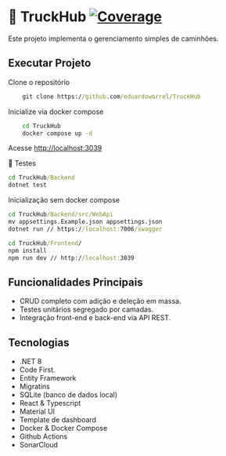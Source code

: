 # 🚛 TruckHub [![Coverage](https://sonarcloud.io/api/project_badges/measure?project=eduardoworrel_TruckHub&metric=coverage)](https://sonarcloud.io/summary/new_code?id=eduardoworrel_TruckHub)

Este projeto implementa o gerenciamento simples de caminhões.

## Executar Projeto

Clone o repositório
```cmd
    git clone https://github.com/eduardoworrel/TruckHub
```

Inicialize via docker compose

```cmd
    cd TruckHub
    docker compose up -d
```

Acesse [http://localhost:3039](http://localhost:3039)

🧪 Testes

```cmd
cd TruckHub/Backend
dotnet test
```


Inicialização sem docker compose
```cmd
cd TruckHub/Backend/src/WebApi
mv appsettings.Example.json appsettings.json
dotnet run // https://localhost:7006/swagger

cd TruckHub/Frontend/
npm install
npm run dev // http://localhost:3039
```


## Funcionalidades Principais

- CRUD completo com adição e deleção em massa.
- Testes unitários segregado por camadas. 
- Integração front-end e back-end via API REST.

## Tecnologias

- .NET 8
 - Code First.
 - Entity Framework
 - Migratins
- SQLite (banco de dados local)
- React & Typescript
 - Material UI
 - Template de dashboard
- Docker & Docker Compose
- Github Actions
- SonarCloud